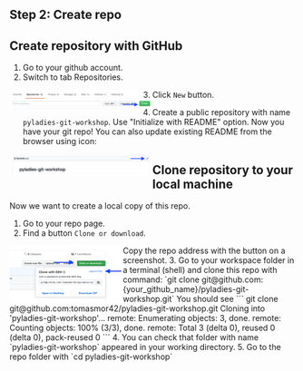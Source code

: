 ## Step 2: Create repo

## Create repository with GitHub

1. Go to your github account.
2. Switch to tab Repositories.

<p>
<img src="../images/new_repo.png" align="left" height="50%" width="50%" />
</p>

3. Click `New` button.


4. Create a public repository with name `pyladies-git-workshop`. Use "Initialize with README" option.
Now you have your git repo! You can also update existing README from the browser using icon:

<p>
<img src="../images/edit_readme.png" align="left" height="50%" width="50%" />
</p>

## Clone repository to your local machine

Now we want to create a local copy of this repo.

1. Go to your repo page.
2. Find a button `Clone or download`.

<p>
<img src="../images/clone_or_download.png" align="left" height="100" width="200" />
</p>
Copy the repo address with the button on a screenshot.
3. Go to your workspace folder in a terminal (shell) and clone this repo with command:
`git clone git@github.com:{your_github_name}/pyladies-git-workshop.git`
You should see
```
git clone git@github.com:tomasmor42/pyladies-git-workshop.git
Cloning into 'pyladies-git-workshop'...
remote: Enumerating objects: 3, done.
remote: Counting objects: 100% (3/3), done.
remote: Total 3 (delta 0), reused 0 (delta 0), pack-reused 0
```
4. You can check that folder with name `pyladies-git-workshop` appeared in your working directory.
5. Go to the repo folder with `cd pyladies-git-workshop`
